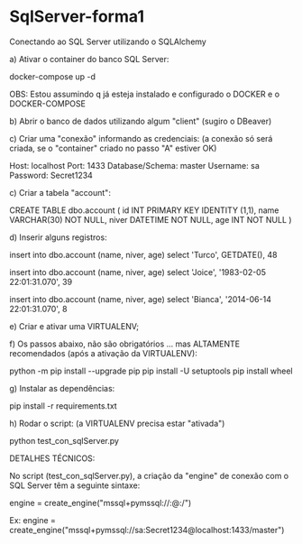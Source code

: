 # SqlServer-forma1
Conectando ao  SQL Server utilizando o SQLAlchemy



a)
Ativar o container do banco SQL Server:

docker-compose up -d

OBS: Estou assumindo q já esteja instalado e configurado o DOCKER e o DOCKER-COMPOSE



b)
Abrir o banco de dados utilizando algum "client"
(sugiro o DBeaver)



c)
Criar uma "conexão" informando as credenciais:
(a conexão só será criada, se o "container" criado no passo "A" estiver OK)

Host: localhost
Port: 1433
Database/Schema: master
Username: sa
Password: Secret1234



c)
Criar a tabela "account":

CREATE TABLE dbo.account (
id INT PRIMARY KEY IDENTITY (1,1),
name VARCHAR(30) NOT NULL,
niver DATETIME NOT NULL,
age INT NOT NULL
)



d)
Inserir alguns registros:

insert into dbo.account (name, niver, age)
select 'Turco', GETDATE(), 48

insert into dbo.account (name, niver, age)
select 'Joice', '1983-02-05 22:01:31.070', 39


insert into dbo.account (name, niver, age)
select 'Bianca', '2014-06-14 22:01:31.070', 8



e)
Criar e ativar uma VIRTUALENV;



f)
Os passos abaixo, não são obrigatórios ...
mas ALTAMENTE recomendados (após a ativação da VIRTUALENV):

python -m pip install --upgrade pip
pip install -U setuptools
pip install wheel



g)
Instalar as dependências:

pip install -r requirements.txt



h)
Rodar o script:
(a VIRTUALENV precisa estar "ativada")

python test_con_sqlServer.py




DETALHES TÉCNICOS:


No script (test_con_sqlServer.py), a criação da "engine" 
de conexão com o SQL Server têm a seguinte sintaxe:


engine = create_engine("mssql+pymssql://<username>:<password>@<host>:<port>/<database-schema>")


Ex:
engine = create_engine("mssql+pymssql://sa:Secret1234@localhost:1433/master")

